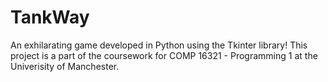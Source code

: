 # TankWay
An exhilarating game developed in Python using the Tkinter library! This project is a part of the coursework for COMP 16321 - Programming 1 at the Univerisity of Manchester.
